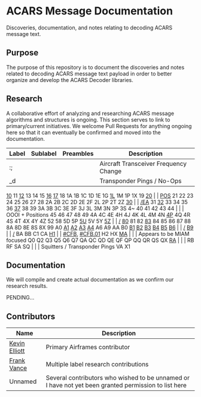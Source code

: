 # ACARS Message Documentation

Discoveries, documentation, and notes relating to decoding ACARS message text.

## Purpose

The purpose of this repository is to document the discoveries and notes related to decoding ACARS message text payload in order to better organize and develop the ACARS Decoder libraries.

## Research

A collaborative effort of analyzing and researching ACARS message algorithms and structures is ongoing. This section serves to link to primary/current initiatives. We welcome Pull Requests for anything ongoing here so that it can eventually be confirmed and moved into the documentation.

Label | Sublabel | Preambles | Description
----- | -------- | --------- | -----------
:; | | | Aircraft Transceiver Frequency Change
_d | | | Transponder Pings / No-Ops
[10](research/10.md)
11
[12](research/12.md)
13
14
15
[16](research/16.md)
[17](research/17.md)
18
1A
1B
1C
1D
1E
1G
[1L](research/1L.md)
1M
1P
1X
19
[20](research/20.md) | | [POS](research/20/POS.md)
21
22
23
24
25
26
27
28
2A
2B
2C
2D
2E
2F
2L
2P
2T
2Z
[30](research/30.md) | | [/EA](research/30/forward-slash-EA.md)
31
[32](research/32.md)
33
34
35
36
[37](research/37.md)
38
39
3A
3B
3C
3E
3F
3J
3L
3M
3N
3P
3S
4~
40
41
42
43
44 | | | OOOI + Positions
45
46
47
48
49
4A
4C
4E
4H
4J
4K
4L
4M
4N
[4P](research/4P.md)
4Q
4R
4S
4T
4X
4Y
4Z
52
58
5D
5P
[5U](research/5U.md)
5V
5Y
[5Z](research/5Z.md) | | [/](research/5Z/forward-slash.md)
[80](research/80.md)
81
82
[83](research/83.md)
84
85
86
87
88
8A
8D
8E
8S
8X
99
A0
[A1](research/A1.md)
[A2](research/A2.md)
[A3](research/A3.md)
[A4](research/A4.md)
A6
A9
AA
B0
[B1](research/B1.md)
[B2](research/B2.md)
[B3](research/B3.md)
[B4](research/B4.md)
[B5](research/B5.md)
[B6](research/B6.md) | | [/](research/B6/forward-slash.md)
[B9](research/B9.md) | | [/](research/B9/forward-slash.md)
BA
BB
C1
CA
[H1](research/H1.md) | | [#CFB](research/H1/CFB.md), [#CFB.01](research/H1/CFB/CFB.01.md)
H2
HX
[MA](research/MA.md) | | | Appears to be MIAM focused
Q0
Q2
Q3
Q5
Q6
Q7
QA
QC
QD
QE
QF
QP
QQ
QR
QS
QX
[RA](research/RA.md) | | |
RB
RF
SA
SQ | | | Squitters / Transponder Pings
VA
X1

## Documentation

We will compile and create actual documentation as we confirm our research results.

PENDING...

## Contributors

Name | Description
---- | -----------
[Kevin Elliott](https://github.com/kevinelliott) | Primary Airframes contributor
[Frank Vance](https://github.com/fvance) | Multiple label research contributions
Unnamed | Several contributors who wished to be unnamed or I have not yet been granted permission to list here
